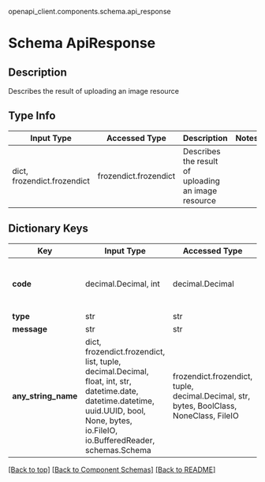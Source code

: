 openapi_client.components.schema.api_response
# Schema ApiResponse

## Description
Describes the result of uploading an image resource

## Type Info
Input Type | Accessed Type | Description | Notes
------------ | ------------- | ------------- | -------------
dict, frozendict.frozendict | frozendict.frozendict | Describes the result of uploading an image resource |

## Dictionary Keys
Key | Input Type | Accessed Type | Description | Notes
------------ | ------------- | ------------- | ------------- | -------------
**code** | decimal.Decimal, int | decimal.Decimal |  | [optional] value must be a 32 bit integer
**type** | str | str |  | [optional]
**message** | str | str |  | [optional]
**any_string_name** | dict, frozendict.frozendict, list, tuple, decimal.Decimal, float, int, str, datetime.date, datetime.datetime, uuid.UUID, bool, None, bytes, io.FileIO, io.BufferedReader, schemas.Schema | frozendict.frozendict, tuple, decimal.Decimal, str, bytes, BoolClass, NoneClass, FileIO | any string name can be used but the value must be the correct type | [optional]

[[Back to top]](#top) [[Back to Component Schemas]](../../../README.md#Component-Schemas) [[Back to README]](../../../README.md)
